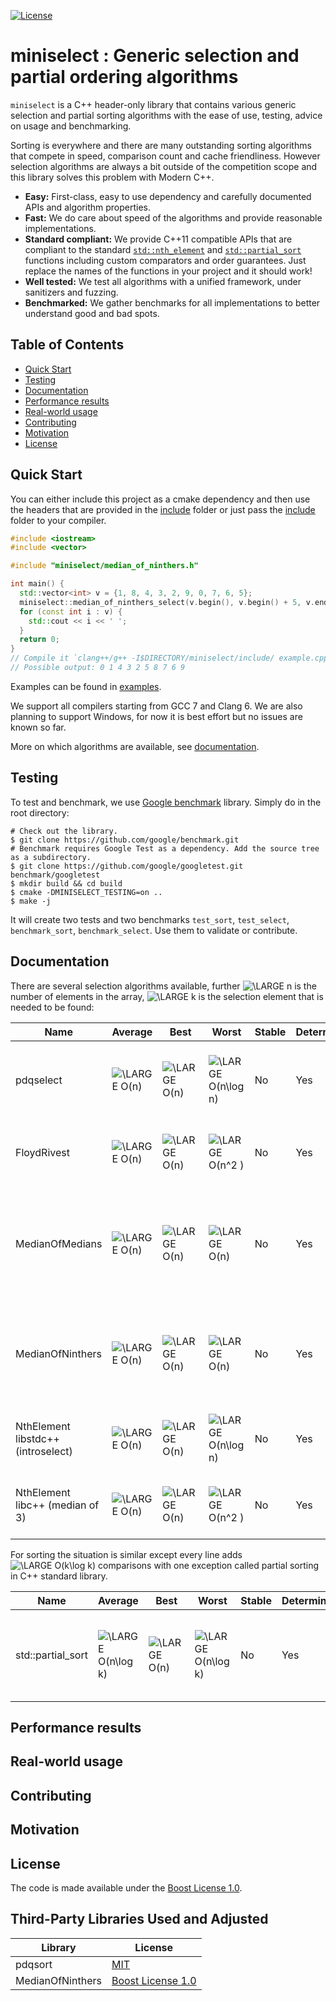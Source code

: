 [![License](https://img.shields.io/badge/License-Boost%201.0-lightblue.svg)](https://www.boost.org/LICENSE_1_0.txt)

miniselect : Generic selection and partial ordering algorithms
==============================================================

`miniselect` is a C++ header-only library that contains various generic selection
and partial sorting algorithms with the ease of use, testing, advice on usage and
benchmarking.

Sorting is everywhere and there are many outstanding sorting algorithms that
compete in speed, comparison count and cache friendliness. However selection
algorithms are always a bit outside of the competition scope and this library
solves this problem with Modern C++.

* **Easy:** First-class, easy to use dependency and carefully documented APIs and algorithm properties.
* **Fast:** We do care about speed of the algorithms and provide reasonable implementations.
* **Standard compliant:** We provide C++11 compatible APIs that are compliant to the standard [`std::nth_element`](https://en.cppreference.com/w/cpp/algorithm/nth_element) and [`std::partial_sort`](https://en.cppreference.com/w/cpp/algorithm/partial_sort) functions including custom comparators and order guarantees. Just replace the names of the functions in your project and it should work!
* **Well tested:** We test all algorithms with a unified framework, under sanitizers and fuzzing.
* **Benchmarked:** We gather benchmarks for all implementations to better understand good and bad spots.

Table of Contents
-----------------

* [Quick Start](#quick-start)
* [Testing](#testing)
* [Documentation](#documentation)
* [Performance results](#performance-results)
* [Real-world usage](#real-world-usage)
* [Contributing](#contributing)
* [Motivation](#motivation)
* [License](#license)

Quick Start
-----------

You can either include this project as a cmake dependency and then use the
headers that are provided in the [include](./include) folder or just pass the
[include](./include) folder to your compiler.

```cpp
#include <iostream>
#include <vector>

#include "miniselect/median_of_ninthers.h"

int main() {
  std::vector<int> v = {1, 8, 4, 3, 2, 9, 0, 7, 6, 5};
  miniselect::median_of_ninthers_select(v.begin(), v.begin() + 5, v.end());
  for (const int i : v) {
    std::cout << i << ' ';
  }
  return 0;
}
// Compile it `clang++/g++ -I$DIRECTORY/miniselect/include/ example.cpp -std=c++11 -O3 -o example
// Possible output: 0 1 4 3 2 5 8 7 6 9
```

Examples can be found in [examples](./examples).

We support all compilers starting from GCC 7 and Clang 6. We are also planning
to support Windows, for now it is best effort but no issues are known so far.

More on which algorithms are available, see [documentation](#documentation).

Testing
-------

To test and benchmark, we use [Google benchmark](https://github.com/google/benchmark) library.
Simply do in the root directory:

```console
# Check out the library.
$ git clone https://github.com/google/benchmark.git
# Benchmark requires Google Test as a dependency. Add the source tree as a subdirectory.
$ git clone https://github.com/google/googletest.git benchmark/googletest
$ mkdir build && cd build
$ cmake -DMINISELECT_TESTING=on ..
$ make -j
```

It will create two tests and two benchmarks `test_sort`, `test_select`,
`benchmark_sort`, `benchmark_select`. Use them to validate or contribute.

Documentation
-------------

There are several selection algorithms available, further ![\LARGE n](https://render.githubusercontent.com/render/math?math=%5Cdisplaystyle+%5CLARGE+n) is the number
of elements in the array, ![\LARGE k](https://render.githubusercontent.com/render/math?math=%5Cdisplaystyle+%5CLARGE+k) is the selection element that is needed to be found:

| Name                               | Average                                                                                                 | Best                                                                                                    | Worst                                                                                                                 | Stable | Deterministic | Comparisons                                                                                                                                                                                                                                                                                                                            |
|------------------------------------|---------------------------------------------------------------------------------------------------------|---------------------------------------------------------------------------------------------------------|-----------------------------------------------------------------------------------------------------------------------|--------|---------------|----------------------------------------------------------------------------------------------------------------------------------------------------------------------------------------------------------------------------------------------------------------------------------------------------------------------------------------|
| pdqselect                          | ![\LARGE O(n)](https://render.githubusercontent.com/render/math?math=%5Cdisplaystyle+%5CLARGE+O%28n%29) | ![\LARGE O(n)](https://render.githubusercontent.com/render/math?math=%5Cdisplaystyle+%5CLARGE+O%28n%29) | ![\LARGE O(n\log n)](https://render.githubusercontent.com/render/math?math=%5Cdisplaystyle+%5CLARGE+O%28n%5Clog+n%29) | No     | Yes           | At least ![\LARGE 2n](https://render.githubusercontent.com/render/math?math=%5Cdisplaystyle+%5CLARGE+2n). Random data around ![\LARGE 2.5n](https://render.githubusercontent.com/render/math?math=%5Cdisplaystyle+%5CLARGE+2.5n)                                                                                                       |
| FloydRivest                        | ![\LARGE O(n)](https://render.githubusercontent.com/render/math?math=%5Cdisplaystyle+%5CLARGE+O%28n%29) | ![\LARGE O(n)](https://render.githubusercontent.com/render/math?math=%5Cdisplaystyle+%5CLARGE+O%28n%29) | ![\LARGE O(n^2 )](https://render.githubusercontent.com/render/math?math=%5Cdisplaystyle+%5CLARGE+O%28n%5E2+%29)       | No     | Yes           | On average ![\LARGE n + \min(k, n - k) + O(\sqrt{n \log n})](https://render.githubusercontent.com/render/math?math=%5Cdisplaystyle+%5CLARGE+n+%2B+%5Cmin%28k%2C+n+-+k%29+%2B+O%28%5Csqrt%7Bn+%5Clog+n%7D%29)                                                                                                                           |
| MedianOfMedians                    | ![\LARGE O(n)](https://render.githubusercontent.com/render/math?math=%5Cdisplaystyle+%5CLARGE+O%28n%29) | ![\LARGE O(n)](https://render.githubusercontent.com/render/math?math=%5Cdisplaystyle+%5CLARGE+O%28n%29) | ![\LARGE O(n)](https://render.githubusercontent.com/render/math?math=%5Cdisplaystyle+%5CLARGE+O%28n%29)               | No     | Yes           | Between ![\LARGE 2n](https://render.githubusercontent.com/render/math?math=%5Cdisplaystyle+%5CLARGE+2n) and ![\LARGE 22n](https://render.githubusercontent.com/render/math?math=%5Cdisplaystyle+%5CLARGE+22n). Random data around  ![\LARGE 2.5n](https://render.githubusercontent.com/render/math?math=%5Cdisplaystyle+%5CLARGE+2.5n) |
| MedianOfNinthers                   | ![\LARGE O(n)](https://render.githubusercontent.com/render/math?math=%5Cdisplaystyle+%5CLARGE+O%28n%29) | ![\LARGE O(n)](https://render.githubusercontent.com/render/math?math=%5Cdisplaystyle+%5CLARGE+O%28n%29) | ![\LARGE O(n)](https://render.githubusercontent.com/render/math?math=%5Cdisplaystyle+%5CLARGE+O%28n%29)               | No     | Yes           | Between ![\LARGE 2n](https://render.githubusercontent.com/render/math?math=%5Cdisplaystyle+%5CLARGE+2n) and ![\LARGE 12n](https://render.githubusercontent.com/render/math?math=%5Cdisplaystyle+%5CLARGE+12.5n). Random data around ![\LARGE 2n](https://render.githubusercontent.com/render/math?math=%5Cdisplaystyle+%5CLARGE+2n)    |
| NthElement libstdc++ (introselect) | ![\LARGE O(n)](https://render.githubusercontent.com/render/math?math=%5Cdisplaystyle+%5CLARGE+O%28n%29) | ![\LARGE O(n)](https://render.githubusercontent.com/render/math?math=%5Cdisplaystyle+%5CLARGE+O%28n%29) | ![\LARGE O(n\log n)](https://render.githubusercontent.com/render/math?math=%5Cdisplaystyle+%5CLARGE+O%28n%5Clog+n%29) | No     | Yes           | At least ![\LARGE 2n](https://render.githubusercontent.com/render/math?math=%5Cdisplaystyle+%5CLARGE+2n). Random data around ![\LARGE 3n](https://render.githubusercontent.com/render/math?math=%5Cdisplaystyle+%5CLARGE+3n)                                                                                                           |
| NthElement libc++ (median of 3)    | ![\LARGE O(n)](https://render.githubusercontent.com/render/math?math=%5Cdisplaystyle+%5CLARGE+O%28n%29) | ![\LARGE O(n)](https://render.githubusercontent.com/render/math?math=%5Cdisplaystyle+%5CLARGE+O%28n%29) | ![\LARGE O(n^2 )](https://render.githubusercontent.com/render/math?math=%5Cdisplaystyle+%5CLARGE+O%28n%5E2+%29)       | No     | Yes           | At least ![\LARGE 2n](https://render.githubusercontent.com/render/math?math=%5Cdisplaystyle+%5CLARGE+2n). Random data around ![\LARGE 3n](https://render.githubusercontent.com/render/math?math=%5Cdisplaystyle+%5CLARGE+3n)                                                                                                           |

For sorting the situation is similar except every line adds ![\LARGE O(k\log k)](https://render.githubusercontent.com/render/math?math=%5Cdisplaystyle+%5CLARGE+O%28k%5Clog+k%29) comparisons with one exception called partial sorting in C++ standard library.

| Name              | Average                                                                                                               | Best                                                                                                    | Worst                                                                                                                 | Stable | Deterministic | Comparisons                                                                                                                                                    |
|-------------------|-----------------------------------------------------------------------------------------------------------------------|---------------------------------------------------------------------------------------------------------|-----------------------------------------------------------------------------------------------------------------------|--------|---------------|----------------------------------------------------------------------------------------------------------------------------------------------------------------|
| std::partial_sort | ![\LARGE O(n\log k)](https://render.githubusercontent.com/render/math?math=%5Cdisplaystyle+%5CLARGE+O%28n%5Clog+k%29) | ![\LARGE O(n)](https://render.githubusercontent.com/render/math?math=%5Cdisplaystyle+%5CLARGE+O%28n%29) | ![\LARGE O(n\log k)](https://render.githubusercontent.com/render/math?math=%5Cdisplaystyle+%5CLARGE+O%28n%5Clog+k%29) | No     | Yes           | ![\LARGE n\log k](https://render.githubusercontent.com/render/math?math=%5Cdisplaystyle+%5CLARGE+n%5Clog+k) on average, for some data patterns might be better |


Performance results
-------------------

Real-world usage
----------------

Contributing
------------

Motivation
----------

License
-------

The code is made available under the [Boost License 1.0](https://boost.org/LICENSE_1_0.txt).

Third-Party Libraries Used and Adjusted
---------------------------------------

| Library             | License                                                                                          |
|---------------------|--------------------------------------------------------------------------------------------------|
| pdqsort             | [MIT](https://github.com/orlp/pdqsort/blob/47a46767d76fc852284eaa083e4b7034ee6e2559/license.txt) |
| MedianOfNinthers    | [Boost License 1.0](https://github.com/andralex/MedianOfNinthers/blob/master/LICENSE_1_0.txt)    |

